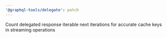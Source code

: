 ```yaml
---
'@graphql-tools/delegate': patch
---
```


Count delegated response iterable next iterations for accurate cache keys in streaming operations
